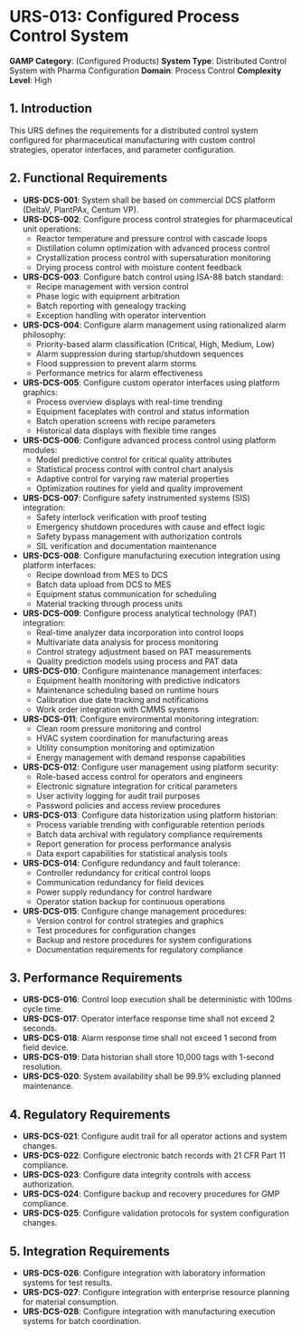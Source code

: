 # URS-013: Configured Process Control System
**GAMP Category**: (Configured Products)
**System Type**: Distributed Control System with Pharma Configuration
**Domain**: Process Control
**Complexity Level**: High

## 1. Introduction
This URS defines the requirements for a distributed control system configured for pharmaceutical manufacturing with custom control strategies, operator interfaces, and parameter configuration.

## 2. Functional Requirements
- **URS-DCS-001**: System shall be based on commercial DCS platform (DeltaV, PlantPAx, Centum VP).
- **URS-DCS-002**: Configure process control strategies for pharmaceutical unit operations:
  - Reactor temperature and pressure control with cascade loops
  - Distillation column optimization with advanced process control
  - Crystallization process control with supersaturation monitoring
  - Drying process control with moisture content feedback
- **URS-DCS-003**: Configure batch control using ISA-88 batch standard:
  - Recipe management with version control
  - Phase logic with equipment arbitration
  - Batch reporting with genealogy tracking
  - Exception handling with operator intervention
- **URS-DCS-004**: Configure alarm management using rationalized alarm philosophy:
  - Priority-based alarm classification (Critical, High, Medium, Low)
  - Alarm suppression during startup/shutdown sequences
  - Flood suppression to prevent alarm storms
  - Performance metrics for alarm effectiveness
- **URS-DCS-005**: Configure custom operator interfaces using platform graphics:
  - Process overview displays with real-time trending
  - Equipment faceplates with control and status information
  - Batch operation screens with recipe parameters
  - Historical data displays with flexible time ranges
- **URS-DCS-006**: Configure advanced process control using platform modules:
  - Model predictive control for critical quality attributes
  - Statistical process control with control chart analysis
  - Adaptive control for varying raw material properties
  - Optimization routines for yield and quality improvement
- **URS-DCS-007**: Configure safety instrumented systems (SIS) integration:
  - Safety interlock verification with proof testing
  - Emergency shutdown procedures with cause and effect logic
  - Safety bypass management with authorization controls
  - SIL verification and documentation maintenance
- **URS-DCS-008**: Configure manufacturing execution integration using platform interfaces:
  - Recipe download from MES to DCS
  - Batch data upload from DCS to MES
  - Equipment status communication for scheduling
  - Material tracking through process units
- **URS-DCS-009**: Configure process analytical technology (PAT) integration:
  - Real-time analyzer data incorporation into control loops
  - Multivariate data analysis for process monitoring
  - Control strategy adjustment based on PAT measurements
  - Quality prediction models using process and PAT data
- **URS-DCS-010**: Configure maintenance management interfaces:
  - Equipment health monitoring with predictive indicators
  - Maintenance scheduling based on runtime hours
  - Calibration due date tracking and notifications
  - Work order integration with CMMS systems
- **URS-DCS-011**: Configure environmental monitoring integration:
  - Clean room pressure monitoring and control
  - HVAC system coordination for manufacturing areas
  - Utility consumption monitoring and optimization
  - Energy management with demand response capabilities
- **URS-DCS-012**: Configure user management using platform security:
  - Role-based access control for operators and engineers
  - Electronic signature integration for critical parameters
  - User activity logging for audit trail purposes
  - Password policies and access review procedures
- **URS-DCS-013**: Configure data historization using platform historian:
  - Process variable trending with configurable retention periods
  - Batch data archival with regulatory compliance requirements
  - Report generation for process performance analysis
  - Data export capabilities for statistical analysis tools
- **URS-DCS-014**: Configure redundancy and fault tolerance:
  - Controller redundancy for critical control loops
  - Communication redundancy for field devices
  - Power supply redundancy for control hardware
  - Operator station backup for continuous operations
- **URS-DCS-015**: Configure change management procedures:
  - Version control for control strategies and graphics
  - Test procedures for configuration changes
  - Backup and restore procedures for system configurations
  - Documentation requirements for regulatory compliance

## 3. Performance Requirements
- **URS-DCS-016**: Control loop execution shall be deterministic with 100ms cycle time.
- **URS-DCS-017**: Operator interface response time shall not exceed 2 seconds.
- **URS-DCS-018**: Alarm response time shall not exceed 1 second from field device.
- **URS-DCS-019**: Data historian shall store 10,000 tags with 1-second resolution.
- **URS-DCS-020**: System availability shall be 99.9% excluding planned maintenance.

## 4. Regulatory Requirements
- **URS-DCS-021**: Configure audit trail for all operator actions and system changes.
- **URS-DCS-022**: Configure electronic batch records with 21 CFR Part 11 compliance.
- **URS-DCS-023**: Configure data integrity controls with access authorization.
- **URS-DCS-024**: Configure backup and recovery procedures for GMP compliance.
- **URS-DCS-025**: Configure validation protocols for system configuration changes.

## 5. Integration Requirements
- **URS-DCS-026**: Configure integration with laboratory information systems for test results.
- **URS-DCS-027**: Configure integration with enterprise resource planning for material consumption.
- **URS-DCS-028**: Configure integration with manufacturing execution systems for batch coordination.